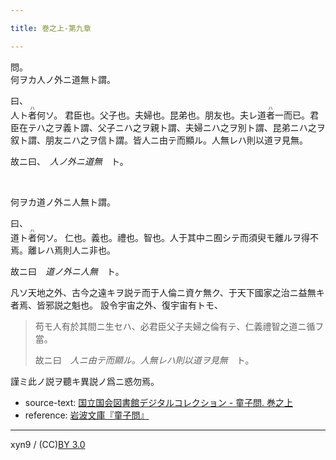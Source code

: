 ```yaml
---

title: 巻之上-第九章

---
```



問。  
何ヲカ人ノ外ニ道無ト謂。

曰、  
人ト<ruby><rb>者</rb><rp>(</rp><rt>ハ</rt><rp>)</rp></ruby>何ソ。
君臣也。父子也。夫婦也。昆弟也。朋友也。夫レ道<ruby><rb>者</rb><rp>(</rp><rt>ハ</rt><rp>)</rp></ruby>一而已。君臣在テハ之ヲ義ト謂、父子ニハ之ヲ親ト謂、夫婦ニハ之ヲ別ト謂、昆弟ニハ之ヲ叙ト謂、朋友ニハ之ヲ信ト謂。皆人ニ由テ而顯ル。人無レハ則以道ヲ見無。

故ニ曰、　<cite>人ノ外ニ道無</cite>　ト。

<br/>

何ヲカ道ノ外ニ人無ト謂。

曰、  
道ト<ruby><rb>者</rb><rp>(</rp><rt>ハ</rt><rp>)</rp></ruby>何ソ。
仁也。義也。禮也。智也。人于其中ニ囿シテ而須臾モ離ルヲ得不焉。離レハ焉則人ニ非也。

故ニ曰　<cite>道ノ外ニ人無</cite>　ト。

凡ソ天地之外、古今之遠キヲ説テ而于人倫ニ資ケ無ク、于天下國家之治ニ益無キ者焉、皆邪説之魁也。
設令宇宙之外、復宇宙有トモ、

> 苟モ人有於其間ニ生セハ、必君臣父子夫婦之倫有テ、仁義禮智之道ニ循フ當。
> 
> 故ニ曰　<cite>人ニ由テ而顯ル。人無レハ則以道ヲ見無</cite>　ト。

謹ミ此ノ説ヲ聽キ異説ノ爲ニ惑勿焉。





* source-text: [国立国会図書館デジタルコレクション - 童子問. 巻之上](http://dl.ndl.go.jp/info:ndljp/pid/757852/12)
* reference: [岩波文庫『童子問』](http://iss.ndl.go.jp/books/R100000002-I000001238419-00)

---
xyn9 / (CC)[BY 3.0](https://creativecommons.org/licenses/by/3.0/deed)

